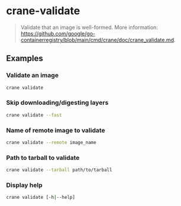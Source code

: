 # crane-validate

> Validate that an image is well-formed. More information: <https://github.com/google/go-containerregistry/blob/main/cmd/crane/doc/crane_validate.md>.

## Examples

### Validate an image

```bash
crane validate
```

### Skip downloading/digesting layers

```bash
crane validate --fast
```

### Name of remote image to validate

```bash
crane validate --remote image_name
```

### Path to tarball to validate

```bash
crane validate --tarball path/to/tarball
```

### Display help

```bash
crane validate [-h|--help]
```
